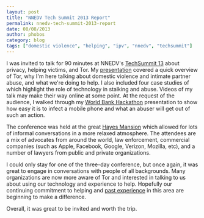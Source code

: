 ```yaml
---
layout: post
title: "NNEDV Tech Summit 2013 Report"
permalink: nnedv-tech-summit-2013-report
date: 08/08/2013
author: phobos
category: blog
tags: ["domestic violence", "helping", "ipv", "nnedv", "techsummit"]
---
```


I was invited to talk for 90 minutes at NNEDV's [TechSummit 13](http://nnedv.org/projects/safetynet/3701-techsummit2013.html) about privacy, helping victims, and Tor. My [presentation](https://svn.torproject.org/svn/projects/presentations/2013-07-30-NNEDV-Presentation.pdf) covered a quick overview of Tor, why I'm here talking about domestic violence and intimate partner abuse, and what we're doing to help. I also included four case studies of which highlight the role of technology in stalking and abuse. Videos of my talk may make their way online at some point. At the request of the audience, I walked through my [World Bank Hackathon](https://svn.torproject.org/svn/projects/presentations/2013-01-27-WorldBank-fuerza-presentation.html) presentation to show how easy it is to infect a mobile phone and what an abuser will get out of such an action.

The conference was held at the great [Hayes Mansion](http://www.hayesmansion.com/) which allowed for lots of informal conversations in a more relaxed atmosphere. The attendees are a mix of advocates from around the world, law enforcement, commercial companies (such as Apple, Facebook, Google, Verizon, Mozilla, etc), and a number of lawyers from public and private organizations.

I could only stay for one of the three-day conference, but once again, it was great to engage in conversations with people of all backgrounds. Many organizations are now more aware of Tor and interested in talking to us about using our technology and experience to help. Hopefully our continuing commitment to helping and [past experience](https://blog.torproject.org/category/tags/ipv) in this area are beginning to make a difference.

Overall, it was great to be invited and worth the trip.

